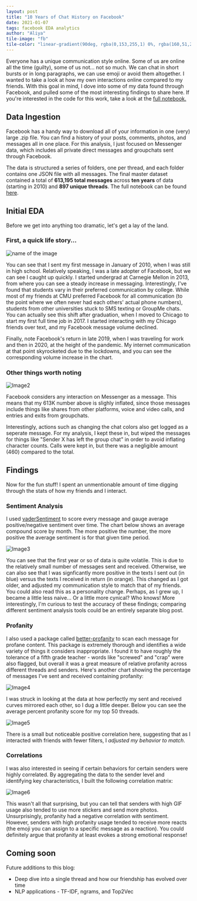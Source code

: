 ```yaml
---
layout: post
title: "10 Years of Chat History on Facebook"
date: 2021-01-07
tags: facebook EDA analytics
author: "Aliya"
tile-image: "fb"
tile-color: "linear-gradient(90deg, rgba(0,153,255,1) 0%, rgba(160,51,255,1) 60%, rgba(255,82,128,1) 90%, rgba(255,112,97,1) 100%);"
---
```

Everyone has a unique communication style online. Some of us are online all the time (guilty), some of us not... not so much. We can chat in short bursts or in long paragraphs, we can use emoji or avoid them altogether. I wanted to take a look at how my own interactions online compared to my friends. With this goal in mind, I dove into some of my data found through Facebook, and pulled some of the most interesting findings to share here. If you're interested in the code for this work, take a look at the [full notebook.](https://github.com/aliya-zee/facebook-analytics/blob/main/Facebook%20Analytics.ipynb)

## Data Ingestion
Facebook has a handy way to download all of your information in one (very) large .zip file. You can find a history of your posts, comments, photos, and messages all in one place. For this analysis, I just focused on Messenger data, which includes all private direct messages and groupchats sent through Facebook.

The data is structured a series of folders, one per thread, and each folder contains one JSON file with all messages. The final master dataset contained a total of **613,195 total messages** across **ten years** of data (starting in 2010) and **897 unique threads**. The full notebook can be found [here](https://github.com/aliya-zee/facebook-analytics/blob/main/Messenger%20Pre-Processing.ipynb).

## Initial EDA
Before we get into anything too dramatic, let's get a lay of the land.

### First, a quick life story...

![name of the image]({{site.url}}/assets/facebook-data/image-1-total-messages.png)

You can see that I sent my first message in January of 2010, when I was still in high school. Relatively speaking, I was a late adopter of Facebook, but we can see I caught up quickly. I started undergrad at Carnegie Mellon in 2013, from where you can see a steady increase in messaging. Interestingly, I've found that students vary in their preferred communication by college. While most of my friends at CMU preferred Facebook for all communication (to the point where we often never had each others' actual phone numbers), students from other universities stuck to SMS texting or GroupMe chats. You can actually see this shift after graduation, when I moved to Chicago to start my first full time job in 2017. I started interacting with my Chicago friends over text, and my Facebook message volume declined.

Finally, note Facebook's return in late 2019, when I was traveling for work and then in 2020, at the height of the pandemic. My internet communication at that point skyrocketed due to the lockdowns, and you can see the corresponding volume increase in the chart.

### Other things worth noting
![Image2]({{site.url}}/assets/facebook-data/image-2-total-messages-by-content-type.png)

Facebook considers any interaction on Messenger as a message. This means that my 613K number above is slighly inflated, since those messages include things like shares from other platforms, voice and video calls, and entries and exits from groupchats.

Interestingly, actions such as changing the chat colors also get logged as a seperate message.
For my analysis, I kept these in, but wiped the messages for things like "Sender X has left the group chat" in order to avoid inflating character counts. Calls were kept in, but there was a negligible amount (460) compared to the total.

## Findings
Now for the fun stuff! I spent an unmentionable amount of time digging through the stats of how my friends and I interact.

### Sentiment Analysis
I used [vaderSentiment](https://pypi.org/project/vaderSentiment/) to score every message and gauge average positive/negative sentiment over time. The chart below shows an average compound score by month. The more positive the number, the more positive the average sentiment is for that given time period.

![Image3]({{site.url}}/assets/facebook-data/image-3-sentiment-scores.png)

You can see that the first year or so of data is quite volatile. This is due to the relatively small number of messages sent and received. Otherwise, we can also see that I was signficantly more positive in the texts I sent out (in blue) versus the texts I received in return (in orange). This changed as I got older, and adjusted my communication style to match that of my friends. You could also read this as a personality change. Perhaps, as I grew up, I became a little less naive... Or a little more cynical? Who knows! More interestingly, I'm curious to test the accuracy of these findings; comparing different sentiment analysis tools could be an entirely separate blog post.

### Profanity
I also used a package called [better-profanity](https://pypi.org/project/better-profanity/) to scan each message for profane content. This package is extremely thorough and identifies a wide variety of things it considers inappropriate. I found it to have roughly the tolerance of a fifth grade teacher - words like "screwed" and "crap" were also flagged, but overall it was a great measure of relative profanity across different threads and senders. Here's another chart showing the percentage of messages I've sent and received containing profanity:

![Image4]({{site.url}}/assets/facebook-data/image-4-profanity.png)

I was struck in looking at the data at how perfectly my sent and received curves mirrored each other, so I dug a little deeper. Below you can see the average percent profanity score for my top 50 threads.

![Image5]({{site.url}}/assets/facebook-data/image-5-profanity-by-thread.png)

There is a small but noticeable positive correlation here, suggesting that as I interacted with friends with fewer filters, I _adjusted my behavior to match_.

### Correlations
I was also interested in seeing if certain behaviors for certain senders were highly correlated. By aggregating the data to the sender level and identifying key characteristics, I built the following correlation matrix:

![Image6]({{site.url}}/assets/facebook-data/image-6-correlations.png)

This wasn't all that surprising, but you can tell that senders with high GIF usage also tended to use more stickers and send more photos. Unsurprisingly, profanity had a negative correlation with sentiment. However, senders with high profanity usage tended to receive more reacts (the emoji you can assign to a specific message as a reaction). You could definitely argue that profanity at least evokes a strong emotional response!

## Coming soon
Future additions to this blog:
* Deep dive into a single thread and how our friendship has evolved over time
* NLP applications - TF-IDF, ngrams, and Top2Vec
